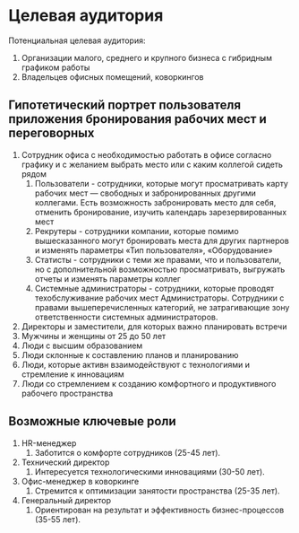 # Целевая аудитория

Потенциальная целевая аудитория:

1. Организации малого, среднего и крупного бизнеса с гибридным графиком работы
2. Владельцев офисных помещений, коворкингов

## Гипотетический портрет пользователя приложения бронирования рабочих мест и переговорных

1. Cотрудник офиса с необходимостью работать в офисе согласно графику и с желанием выбрать место или с каким коллегой сидеть рядом
    1. Пользователи - cотрудники, которые могут просматривать карту рабочих мест — свободных и забронированных другими коллегами. Есть возможность забронировать место для себя, отменить бронирование, изучить календарь зарезервированных мест
    2. Рекрутеры - cотрудники компании, которые помимо вышесказанного могут бронировать места для других партнеров и изменять параметры «Тип пользователя», «Оборудование»
    3. Статисты - cотрудники с теми же правами, что и пользователи, но с дополнительной возможностью просматривать, выгружать отчеты и изменять параметры коллег
    4. Системные администраторы - cотрудники, которые проводят техобслуживание рабочих мест
       Администраторы. Сотрудники с правами вышеперечисленных категорий, не затрагивающие зону ответственности системных администраторов.
2. Директоры и заместители, для которых важно планировать встречи
3. Мужчины и женщины от 25 до 50 лет
4. Люди с высшим образованием
5. Люди склонные к составлению планов и планированию
6. Люди, которые активн взаимодействуют с технологиями и стремление к инновациям
7. Люди со стремлением к созданию комфортного и продуктивного рабочего пространства

## Возможные ключевые роли

1. HR-менеджер 
   1. Заботится о комфорте сотрудников (25-45 лет).
2. Технический директор
   1. Интересуется технологическими инновациями (30-50 лет).
3. Офис-менеджер в коворкинге
   1. Стремится к оптимизации занятости пространства (25-35 лет).
4. Генеральный директор 
   1. Ориентирован на результат и эффективность бизнес-процессов (35-55 лет).